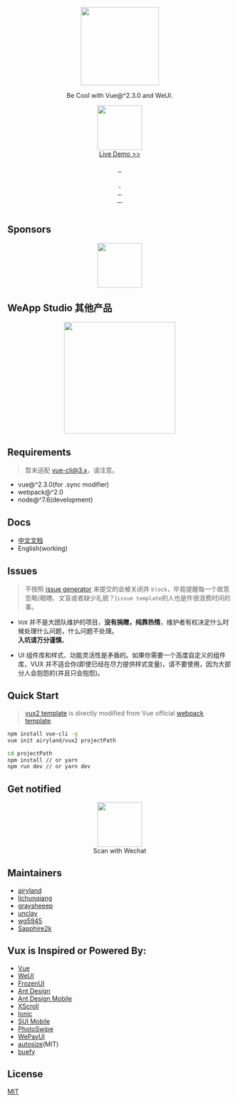 <p align="center">
  <a href="http://vux.li">
    <img src="https://i.loli.net/2017/11/20/5a12187ebf2e0.png" width="175">
  </a>
</p>
<p align="center">Be Cool with Vue@^2.3.0 and WeUI.</p>

<p align="center">
  <a href="https://vux.li/demos/v2?x-page=github">
    <img src="https://static.vux.li/demo_v2_doc_home.png" width="100" alt="">
  </a>
  <br>
  <a href="https://vux.li/demos/v2?x-page=github">
    Live Demo >>
  </a>
  <br>
  <br>
  <a href="https://github.com/airyland/vux">
    <img src="https://img.shields.io/github/stars/airyland/vux.svg?style=social&label=Star" alt="">
  </a>
  <a href="https://github.com/airyland/vux">
    <img src="https://img.shields.io/github/forks/airyland/vux.svg?style=social&label=Fork" alt="">
  </a>
  <a href="https://github.com/airyland/vux">
    <img src="https://img.shields.io/github/watchers/airyland/vux.svg?style=social&label=Watch" alt="">
  </a>
  <br>
  <br>
  <a href="https://travis-ci.org/airyland/vux">
    <img src="https://api.travis-ci.org/airyland/vux.svg?branch=v2" alt="">
  </a>
  <a href="https://codecov.io/gh/airyland/vux/branch/v2">
    <img src="https://img.shields.io/codecov/c/github/airyland/vux/v2.svg" alt="">
  </a>
  <br>
  <a href="https://github.com/airyland/vux/issues">
    <img src="https://img.shields.io/github/issues/airyland/vux.svg?style=flat-square" alt="">
  </a>
  <a href="https://github.com/airyland/vux/issues">
    <img src="http://isitmaintained.com/badge/resolution/airyland/vux.svg?style=flat-square" alt="">
  </a>
  <a href="https://github.com/airyland/vux/graphs/contributors">
    <img src="https://img.shields.io/github/contributors/airyland/vux.svg?style=flat-square" alt="">
  </a>
  <br>
  <a href="https://www.npmjs.com/package/vux">
    <img src="https://img.shields.io/npm/l/vux.svg?style=flat-square" alt="">
  </a>
  <a href="https://www.npmjs.com/package/vux">
    <img src="https://img.shields.io/npm/v/vux.svg?style=flat-square" alt="">
  </a>
  <a href="https://www.npmjs.com/package/vux">
    <img src="https://img.shields.io/npm/dm/vux.svg?style=flat-square" alt="">
  </a>
  <a href="https://www.npmjs.com/package/vux">
    <img src="https://img.shields.io/npm/dt/vux.svg?style=flat-square" alt="">
  </a>
  <br>
  <br>
</p>

## Sponsors

<p align="center">
  <a href="https://www.sb/?utm_source=vux">
    <img src="http://wx1.sinaimg.cn/mw690/0060lm7Tly1ftmvim3r34j3056034wee.jpg" height="100">
  </a>
</p>

## WeApp Studio 其他产品

<p align="center">
  <a href="https://werss.app?utm_source=vux-github">
    <img src="https://cdn.weapp.design/werss/werss-logo.png" width="250">
  </a>
</p>

## Requirements

> 暂未适配 vue-cli@3.x，请注意。

+ vue@^2.3.0(for .sync modifier)
+ webpack@^2.0
+ node@^7.6(development)

## Docs

+ [中文文档](https://vux.li/)
+ English(working)

## Issues

> 不按照 [issue generator](https://doc.vux.li/issue-generator/#/zh-CN) 来提交的会被关闭并 `block`，毕竟提醒每一个故意忽略(眼瞎、文盲或者缺少礼貌？)`issue template`的人也是件很浪费时间的事。

- `VUX` 并不是大团队维护的项目，**没有捐赠，纯靠热情**，维护者有权决定什么时候处理什么问题，什么问题不处理。<br>**入坑请万分谨慎**。

- UI 组件库和样式、功能灵活性是矛盾的。如果你需要一个高度自定义的组件库，VUX 并不适合你(即使已经在尽力提供样式变量)，请不要使用，因为大部分人会抱怨的(并且只会抱怨)。

## Quick Start

> [vux2 template](https://github.com/airyland/vux2) is directly modified from Vue official [webpack template](https://github.com/vuejs-templates/webpack).

``` bash
npm install vue-cli -g
vue init airyland/vux2 projectPath

cd projectPath
npm install // or yarn
npm run dev // or yarn dev
```

## Get notified

<p align="center">
  <img src="https://ws1.sinaimg.cn/large/663d3650gy1fpno3msj6wj20dw0dw748.jpg" alt="" width="100">
  <br>
  <span>Scan with Wechat</span>
</p>

## Maintainers

+ [airyland](https://github.com/airyland)
+ [lichunqiang](https://github.com/lichunqiang)
+ [graysheeep](https://github.com/graysheeep)
+ [unclay](https://github.com/unclay)
+ [wg5945](https://github.com/wg5945)
+ [Sapphire2k](https://github.com/Sapphire2k)

## Vux is Inspired or Powered By:

+ [Vue](https://github.com/vuejs/vue)
+ [WeUI](https://github.com/weui/weui)
+ [FrozenUI](https://github.com/frozenui/frozenui)
+ [Ant Design](https://github.com/ant-design/ant-design)
+ [Ant Design Mobile](http://github.com/ant-design/ant-design-mobile)
+ [XScroll](https://github.com/huxiaoqi567/xscroll)
+ [Ionic](https://github.com/driftyco/ionic)
+ [SUI Mobile](https://github.com/sdc-alibaba/SUI-Mobile)
+ [PhotoSwipe](https://github.com/dimsemenov/PhotoSwipe)
+ [WePayUI](https://github.com/wepayui/wepayui)
+ [autosize](https://github.com/jackmoore/autosize)(MIT)
+ [buefy](https://github.com/buefy/buefy)

## License

[MIT](https://github.com/airyland/vux/blob/v2/LICENSE)
